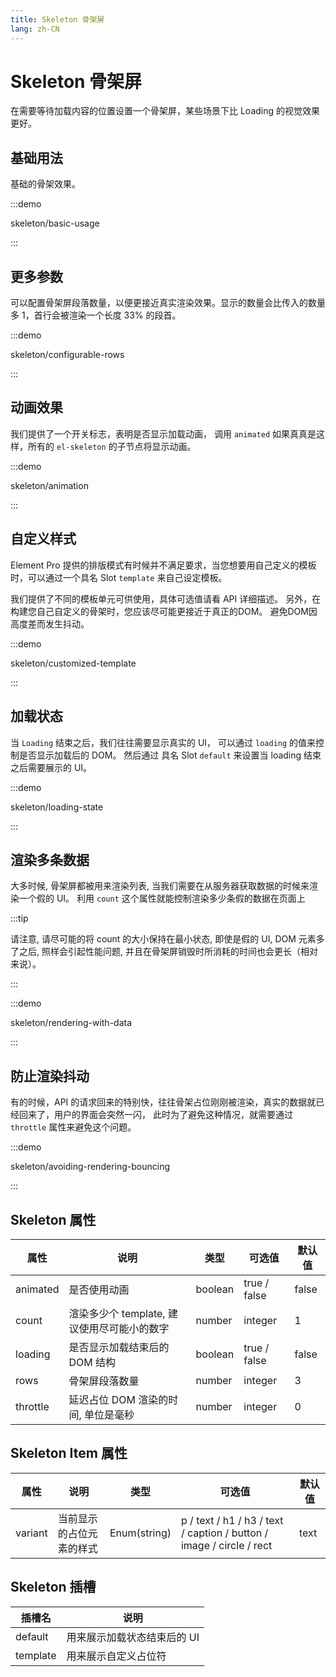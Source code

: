 ```yaml
---
title: Skeleton 骨架屏
lang: zh-CN
---
```


# Skeleton 骨架屏

在需要等待加载内容的位置设置一个骨架屏，某些场景下比 Loading 的视觉效果更好。

## 基础用法

基础的骨架效果。

:::demo

skeleton/basic-usage

:::

## 更多参数

可以配置骨架屏段落数量，以便更接近真实渲染效果。显示的数量会比传入的数量多 1，首行会被渲染一个长度 33% 的段首。

:::demo

skeleton/configurable-rows

:::

## 动画效果

我们提供了一个开关标志，表明是否显示加载动画， 调用 `animated` 如果真真是这样，所有的 `el-skeleton` 的子节点将显示动画。

:::demo

skeleton/animation

:::

## 自定义样式

Element Pro 提供的排版模式有时候并不满足要求，当您想要用自己定义的模板时，可以通过一个具名 Slot `template` 来自己设定模板。

我们提供了不同的模板单元可供使用，具体可选值请看 API 详细描述。 另外，在构建您自己自定义的骨架时，您应该尽可能更接近于真正的DOM。 避免DOM因高度差而发生抖动。

:::demo

skeleton/customized-template

:::

## 加载状态

当 `Loading` 结束之后，我们往往需要显示真实的 UI， 可以通过 `loading` 的值来控制是否显示加载后的 DOM。 然后通过 具名 Slot `default` 来设置当 loading 结束之后需要展示的 UI。

:::demo

skeleton/loading-state

:::

## 渲染多条数据

大多时候, 骨架屏都被用来渲染列表, 当我们需要在从服务器获取数据的时候来渲染一个假的 UI。 利用 `count` 这个属性就能控制渲染多少条假的数据在页面上

:::tip

请注意, 请尽可能的将 count 的大小保持在最小状态, 即使是假的 UI, DOM 元素多了之后, 照样会引起性能问题, 并且在骨架屏销毁时所消耗的时间也会更长（相对来说）。

:::

:::demo

skeleton/rendering-with-data

:::

## 防止渲染抖动

有的时候，API 的请求回来的特别快，往往骨架占位刚刚被渲染，真实的数据就已经回来了，用户的界面会突然一闪， 此时为了避免这种情况，就需要通过 `throttle` 属性来避免这个问题。

:::demo

skeleton/avoiding-rendering-bouncing

:::

## Skeleton 属性

| 属性       | 说明                          | 类型      | 可选值          | 默认值   |
| -------- | --------------------------- | ------- | ------------ | ----- |
| animated | 是否使用动画                      | boolean | true / false | false |
| count    | 渲染多少个 template, 建议使用尽可能小的数字 | number  | integer      | 1     |
| loading  | 是否显示加载结束后的 DOM 结构           | boolean | true / false | false |
| rows     | 骨架屏段落数量                     | number  | integer      | 3     |
| throttle | 延迟占位 DOM 渲染的时间, 单位是毫秒       | number  | integer      | 0     |

## Skeleton Item 属性

| 属性      | 说明           | 类型           | 可选值                                                                  | 默认值  |
| ------- | ------------ | ------------ | -------------------------------------------------------------------- | ---- |
| variant | 当前显示的占位元素的样式 | Enum(string) | p / text / h1 / h3 / text / caption / button / image / circle / rect | text |

## Skeleton 插槽

| 插槽名      | 说明              |
| -------- | --------------- |
| default  | 用来展示加载状态结束后的 UI |
| template | 用来展示自定义占位符      |
